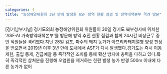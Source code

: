 ```yaml
---
categories: f
title: "농정해양위원회 3년 만에 발생한 ASF 방역 현황 점검 및 방역대책본부 격려 방문"
---
```

[경기남부저널] 경기도의회 농정해양위원회 위원들이 30일 경기도 북부청사에 위치한 ‘ASF·AI 가축방역대책본부’를 방문해 방역 추진 현황 점검과 함께 24시간 비상근무 중인 직원들을 격려했다.지난 28일 김포, 파주의 돼지 농가가 아프리카돼지열병 양성 판정을 받으면서 2019년 이후 3년 만에 도내에서 ASF가 다시 발생했다.경기도는 즉시 이동제한, 출입 통제, 긴급예찰 등 즉각적인 조치를 통해 확산 방지에 총력을 다하고 있다.특히 즉각적인 살처분을 진행해 오염원을 제거하는 한편 발생 농가 반경 500m 이내에 다른 농가가 없어